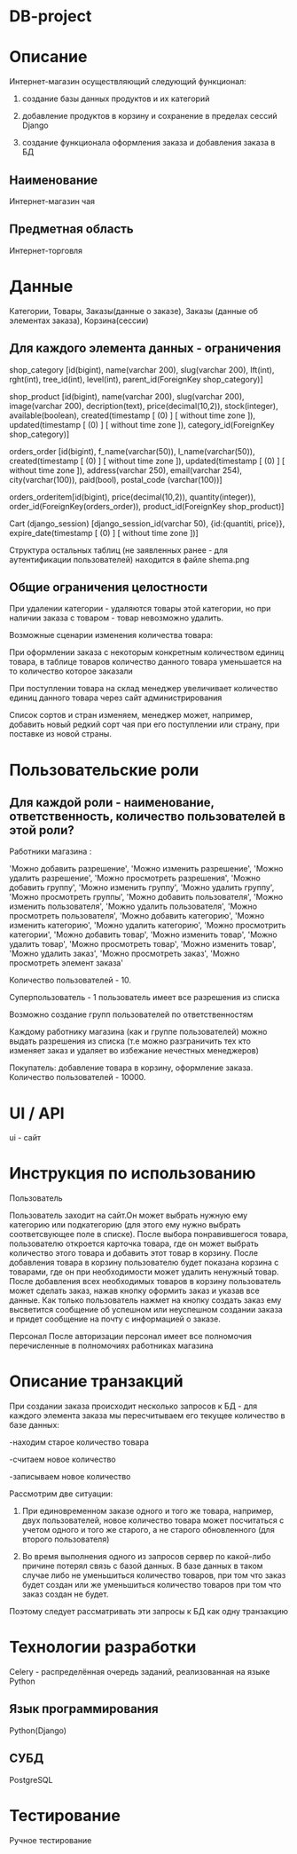 # DB-project

# Описание
Интернет-магазин осуществляющий следующий функционал:

1) создание базы данных продуктов и их категорий

2) добавление продуктов в корзину и сохранение в пределах сессий Django

3) создание функционала оформления заказа и добавления заказа в БД

## Наименование
Интернет-магазин чая
## Предметная область
Интернет-торговля
# Данные
Категории, Товары, Заказы(данные о заказе), Заказы (данные об элементах заказа), Корзина(сессии)
## Для каждого элемента данных - ограничения
shop_category [id(bigint), name(varchar 200), slug(varchar 200), lft(int), rght(int), tree_id(int), level(int), parent_id(ForeignKey shop_category)]

shop_product [id(bigint), name(varchar 200), slug(varchar 200), image(varchar 200), decription(text), price(decimal(10,2)), stock(integer), available(boolean), created(timestamp [ (0) ] [ without time zone ]), updated(timestamp [ (0) ] [ without time zone ]), category_id(ForeignKey shop_category)]

orders_order [id(bigint), f_name(varchar(50)), l_name(varchar(50)), created(timestamp [ (0) ] [ without time zone ]), updated(timestamp [ (0) ] [ without time zone ]), address(varchar 250), email(varchar 254), city(varchar(100)), paid(bool), postal_code (varchar(100))]

orders_orderitem[id(bigint), price(decimal(10,2)), quantity(integer)), order_id(ForeignKey(orders_order)), product_id(ForeignKey shop_product)]

Cart (django_session) [django_session_id(varchar 50), {id:{quantiti, price}}, expire_date(timestamp [ (0) ] [ without time zone ])]

Структура остальных таблиц (не заявленных ранее - для аутентификации пользователей) находится в  файле shema.png

## Общие ограничения целостности
При удалении категории - удаляются товары этой категории, но при наличии заказа с товаром - товар невозможно удалить.

Возможные сценарии изменения количества товара:

При оформлении заказа с некоторым конкретным количеством единиц товара, в таблице товаров количество данного товара уменьшается на то количество которое заказали

При поступлении товара на склад менеджер увеличивает количество единиц данного товара через сайт администрирования

Список сортов и стран изменяем, менеджер может, например, добавить новый редкий сорт чая при его поступлении или страну, при поставке из новой страны.

# Пользовательские роли
## Для каждой роли - наименование, ответственность, количество пользователей в этой роли?
Работники магазина : 

 'Можно добавить разрешение',
 'Можно изменить разрешение',
 'Можно удалить разрешение',
 'Можно просмотреть разрешения',
 'Можно добавить группу',
 'Можно изменить группу',
 'Можно удалить группу',
 'Можно просмотреть группы',
 'Можно добавить пользователя',
 'Можно изменить пользователя',
 'Можно удалить пользователя',
 'Можно просмотреть пользователя',
 'Можно добавить категорию',
 'Можно изменить категорию',
 'Можно удалить категорию',
 'Можно просмотрить категории',
 'Можно добавить товар',
 'Можно изменить товар',
 'Можно удалить товар',
 'Можно просмотреть товар',
 'Можно изменить товар',
 'Можно удалить заказ',
 'Можно просмотреть заказ',
 'Можно просмотреть элемент заказа' 
 
Количество пользователей - 10.

Суперпользователь - 1 пользователь имеет все разрешения из списка

Возможно создание групп пользователей по ответственностям

Каждому работнику магазина (как и группе пользователей) можно выдать разрешения из списка (т.е можно разграничить тех кто изменяет заказ и удаляет во избежание нечестных менеджеров)

Покупатель: добавление товара в корзину, оформление заказа. Количество пользователей - 10000.
# UI / API 
ui - сайт

# Инструкция по использованию
Пользователь

Пользователь заходит на сайт.Он может выбрать нужную ему категорию или подкатегорию (для этого ему нужно выбрать соответсвующее поле в списке). После выбора понравившегося товара, пользователю откроется карточка товара, где он может выбрать количество этого товара и добавить этот товар в корзину. После добавления товара в корзину пользователю будет показана корзина с товарами, где он при необходимости может удалить ненужный товар. После добавления всех необходимых товаров в корзину пользователь может сделать заказ, нажав кнопку оформить заказ и указав все данные. Как только пользователь нажмет на кнопку создать заказ ему высветится сообщение об успешном или неуспешном создании заказа и придет сообщение на почту с информацией о заказе.

Персонал
После авторизации персонал имеет все полномочия перечисленные в полномочиях работниках магазина

# Описание транзакций
При создании заказа происходит несколько запросов к БД - для каждого элемента заказа мы пересчитываем его текущее количество в базе данных:

  -находим старое количество товара

  -считаем новое количество
  
  -записываем новое количество
  
Рассмотрим две ситуации:

1. При единовременном заказе одного и того же товара, например, двух пользователей, новое количество товара может посчитаться с учетом одного и того же старого, а не старого обновленного (для второго пользователя)

2. Во время выполнения одного из запросов сервер по какой-либо причине потерял связь с базой данных. В базе данных в таком случае либо не уменьшиться количество товаров, при том что заказ будет создан или же уменьшиться количество товаров при том что заказ создан не будет.

Поэтому следует рассматривать эти запросы к БД как одну транзакцию

# Технологии разработки
Celery - распределённая очередь заданий, реализованная на языке Python
## Язык программирования
Python(Django)
## СУБД
PostgreSQL
# Тестирование
Ручное тестирование
